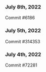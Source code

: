 ### July 8th, 2022

Commit #6186

### July 5th, 2022

Commit #314353


### July 4th, 2022

Commit #72281
